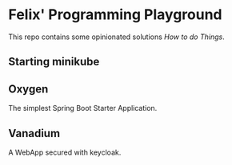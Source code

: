 # Felix' Programming Playground

This repo contains some opinionated solutions *How to do Things*.

## Starting minikube

## Oxygen

The simplest Spring Boot Starter Application.

## Vanadium

A WebApp secured with keycloak.
